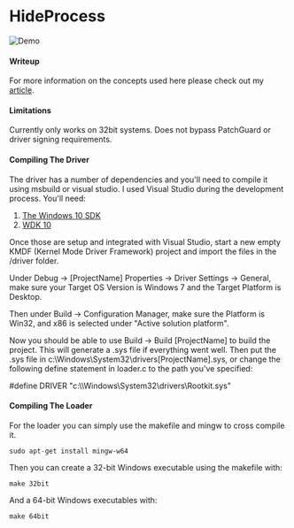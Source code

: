 # HideProcess

![Demo](https://github.com/landhb/HideProcess/blob/master/img/demo.PNG?raw=true "Demo")

#### Writeup

For more information on the concepts used here please check out my [article](http://www.landhb.me/posts/v9eRa/a-basic-windows-dkom-rootkit-pt-1/).

#### Limitations

Currently only works on 32bit systems. Does not bypass PatchGuard or driver signing requirements.

#### Compiling The Driver 

The driver has a number of dependencies and you'll need to compile it using msbuild or visual studio. I used Visual Studio during the development process. You'll need:

1. [The Windows 10 SDK](https://developer.microsoft.com/en-us/windows/downloads/windows-10-sdk)
2. [WDK 10](https://msdn.microsoft.com/en-us/library/windows/hardware/ff557573(v=vs.85).aspx)

Once those are setup and integrated with Visual Studio, start a new empty KMDF (Kernel Mode Driver Framework) project and import the files in the /driver folder. 

Under Debug -> [ProjectName] Properties -> Driver Settings -> General, make sure your Target OS Version is Windows 7 and the Target Platform is Desktop.

Then under Build -> Configuration Manager, make sure the Platform is Win32, and x86 is selected under "Active solution platform".

Now you should be able to use Build -> Build [ProjectName] to build the project. This will generate a .sys file if everything went well. Then put the .sys file in c:\Windows\System32\drivers\[ProjectName].sys, or change the following define statement in loader.c to the path you've specified:

#define DRIVER "c:\\\\Windows\\System32\\drivers\\Rootkit.sys"

#### Compiling The Loader

For the loader you can simply use the makefile and mingw to cross compile it. 

```
sudo apt-get install mingw-w64
```

Then you can create a 32-bit Windows executable using the makefile with:

```
make 32bit
```

And a 64-bit Windows executables with:

```
make 64bit
```
